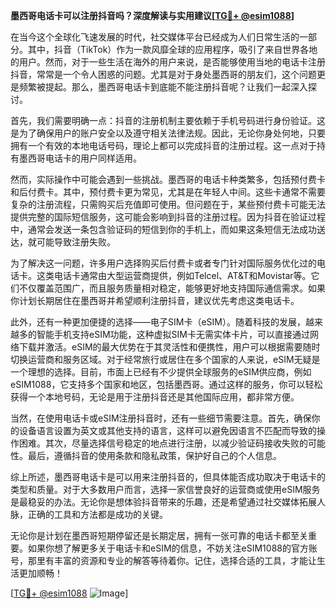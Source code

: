 **墨西哥电话卡可以注册抖音吗？深度解读与实用建议[[TG💪+ @esim1088](https://t.me/s/esim1088)]**

在当今这个全球化飞速发展的时代，社交媒体平台已经成为人们日常生活的一部分。其中，抖音（TikTok）作为一款风靡全球的应用程序，吸引了来自世界各地的用户。然而，对于一些生活在海外的用户来说，是否能够使用当地的电话卡注册抖音，常常是一个令人困惑的问题。尤其是对于身处墨西哥的朋友们，这个问题更是频繁被提起。那么，墨西哥电话卡到底能不能注册抖音呢？让我们一起深入探讨。

首先，我们需要明确一点：抖音的注册机制主要依赖于手机号码进行身份验证。这是为了确保用户的账户安全以及遵守相关法律法规。因此，无论你身处何地，只要拥有一个有效的本地电话号码，理论上都可以完成抖音的注册过程。这一点对于持有墨西哥电话卡的用户同样适用。

然而，实际操作中可能会遇到一些挑战。墨西哥的电话卡种类繁多，包括预付费卡和后付费卡。其中，预付费卡更为常见，尤其是在年轻人中间。这些卡通常不需要复杂的注册流程，只需购买后充值即可使用。但问题在于，某些预付费卡可能无法提供完整的国际短信服务，这可能会影响到抖音的注册过程。因为抖音在验证过程中，通常会发送一条包含验证码的短信到你的手机上，而如果这条短信无法成功送达，就可能导致注册失败。

为了解决这一问题，许多用户选择购买后付费卡或者专门针对国际服务优化过的电话卡。这类电话卡通常由大型运营商提供，例如Telcel、AT&T和Movistar等。它们不仅覆盖范围广，而且服务质量相对稳定，能够更好地支持国际通信需求。如果你计划长期居住在墨西哥并希望顺利注册抖音，建议优先考虑这类电话卡。

此外，还有一种更加便捷的选择——电子SIM卡（eSIM）。随着科技的发展，越来越多的智能手机支持eSIM功能，这种虚拟SIM卡无需实体卡片，可以直接通过网络下载并激活。eSIM的最大优势在于其灵活性和便携性，用户可以根据需要随时切换运营商和服务区域。对于经常旅行或居住在多个国家的人来说，eSIM无疑是一个理想的选择。目前，市面上已经有不少提供全球服务的eSIM供应商，例如eSIM1088，它支持多个国家和地区，包括墨西哥。通过这样的服务，你可以轻松获得一个本地号码，无论是用于注册抖音还是其他国际应用，都非常方便。

当然，在使用电话卡或eSIM注册抖音时，还有一些细节需要注意。首先，确保你的设备语言设置为英文或其他支持的语言，这样可以避免因语言不匹配而导致的操作困难。其次，尽量选择信号稳定的地点进行注册，以减少验证码接收失败的可能性。最后，遵循抖音的使用条款和隐私政策，保护好自己的个人信息。

综上所述，墨西哥电话卡是可以用来注册抖音的，但具体能否成功取决于电话卡的类型和质量。对于大多数用户而言，选择一家信誉良好的运营商或使用eSIM服务是最稳妥的办法。无论你是想体验抖音带来的乐趣，还是希望通过社交媒体拓展人脉，正确的工具和方法都是成功的关键。

无论你是计划在墨西哥短期停留还是长期定居，拥有一张可靠的电话卡都至关重要。如果你想了解更多关于电话卡和eSIM的信息，不妨关注eSIM1088的官方账号，那里有丰富的资源和专业的解答等待着你。记住，选择合适的工具，才能让生活更加顺畅！

[[TG💪+ @esim1088](https://t.me/s/esim1088) ![Image](https://i.postimg.cc/4NQfJmqS/Snipaste-2025-05-13-00-14-12.png)]